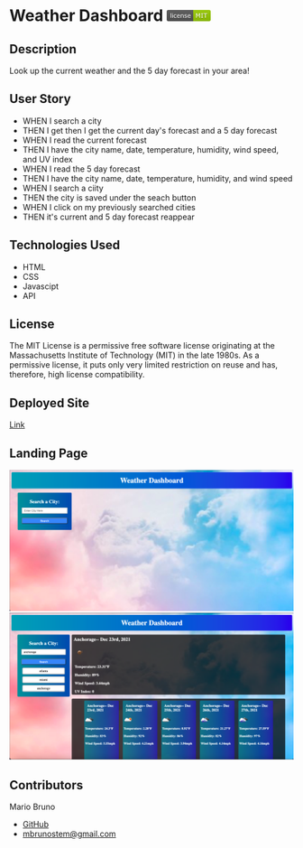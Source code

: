 # Weather Dashboard ![License](./assets/LicenseMIT.png)

## Description
Look up the current weather and the 5 day forecast in your area!

## User Story
- WHEN I search a city
- THEN I get then I get the current day's forecast and a 5 day forecast
- WHEN I read the current forecast
- THEN I have the city name, date, temperature, humidity, wind speed, and UV index
- WHEN I read the 5 day forecast
- THEN I have the city name, date, temperature, humidity, and wind speed
- WHEN I search a ciity
- THEN the city is saved under the seach button
- WHEN I click on my previously searched cities
- THEN it's current and 5 day forecast reappear

## Technologies Used
- HTML
- CSS
- Javascipt
- API

## License
The MIT License is a permissive free software license originating at the Massachusetts Institute of Technology (MIT) in the late 1980s. As a permissive license, it puts only very limited restriction on reuse and has, therefore, high license compatibility.

## Deployed Site
[Link](https://mbrunostem.github.io/weather-dashboard/)

## Landing Page
![Deployed site landing page](./assets/landing-page.png)
![Deployed site landing page](./assets/landing-page-3.png)

## Contributors
Mario Bruno
* [GitHub](https://github.com/MBrunoStem)
* mbrunostem@gmail.com